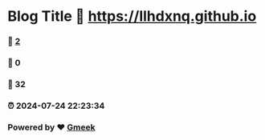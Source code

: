 # Blog Title :link: https://llhdxnq.github.io 
### :page_facing_up: [2](https://llhdxnq.github.io/tag.html) 
### :speech_balloon: 0 
### :hibiscus: 32 
### :alarm_clock: 2024-07-24 22:23:34 
### Powered by :heart: [Gmeek](https://github.com/Meekdai/Gmeek)

